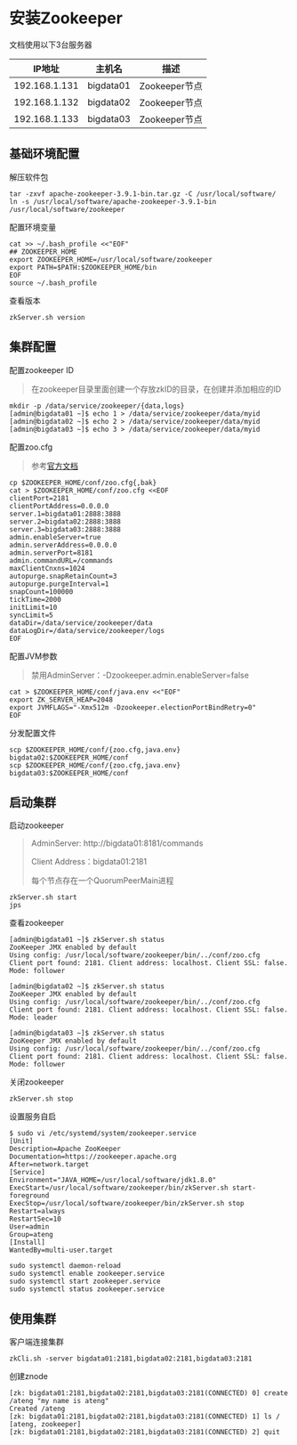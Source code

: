 # 安装Zookeeper



文档使用以下3台服务器

| IP地址        | 主机名    | 描述          |
| ------------- | --------- | ------------- |
| 192.168.1.131 | bigdata01 | Zookeeper节点 |
| 192.168.1.132 | bigdata02 | Zookeeper节点 |
| 192.168.1.133 | bigdata03 | Zookeeper节点 |



## 基础环境配置

解压软件包

```
tar -zxvf apache-zookeeper-3.9.1-bin.tar.gz -C /usr/local/software/
ln -s /usr/local/software/apache-zookeeper-3.9.1-bin /usr/local/software/zookeeper
```

配置环境变量

```
cat >> ~/.bash_profile <<"EOF"
## ZOOKEEPER_HOME
export ZOOKEEPER_HOME=/usr/local/software/zookeeper
export PATH=$PATH:$ZOOKEEPER_HOME/bin
EOF
source ~/.bash_profile
```

查看版本

```
zkServer.sh version
```



## 集群配置

配置zookeeper ID

> 在zookeeper目录里面创建一个存放zkID的目录，在创建并添加相应的ID

```
mkdir -p /data/service/zookeeper/{data,logs}
[admin@bigdata01 ~]$ echo 1 > /data/service/zookeeper/data/myid
[admin@bigdata02 ~]$ echo 2 > /data/service/zookeeper/data/myid
[admin@bigdata03 ~]$ echo 3 > /data/service/zookeeper/data/myid
```

配置zoo.cfg

> 参考[官方文档](https://zookeeper.apache.org/doc/r3.9.1/zookeeperAdmin.html)

```
cp $ZOOKEEPER_HOME/conf/zoo.cfg{,bak}
cat > $ZOOKEEPER_HOME/conf/zoo.cfg <<EOF
clientPort=2181
clientPortAddress=0.0.0.0
server.1=bigdata01:2888:3888
server.2=bigdata02:2888:3888
server.3=bigdata03:2888:3888
admin.enableServer=true
admin.serverAddress=0.0.0.0
admin.serverPort=8181
admin.commandURL=/commands
maxClientCnxns=1024
autopurge.snapRetainCount=3
autopurge.purgeInterval=1
snapCount=100000
tickTime=2000
initLimit=10
syncLimit=5
dataDir=/data/service/zookeeper/data
dataLogDir=/data/service/zookeeper/logs
EOF
```

配置JVM参数

> 禁用AdminServer：-Dzookeeper.admin.enableServer=false

```
cat > $ZOOKEEPER_HOME/conf/java.env <<"EOF"
export ZK_SERVER_HEAP=2048
export JVMFLAGS="-Xmx512m -Dzookeeper.electionPortBindRetry=0"
EOF
```

分发配置文件

```
scp $ZOOKEEPER_HOME/conf/{zoo.cfg,java.env} bigdata02:$ZOOKEEPER_HOME/conf
scp $ZOOKEEPER_HOME/conf/{zoo.cfg,java.env} bigdata03:$ZOOKEEPER_HOME/conf
```



## 启动集群

启动zookeeper

> AdminServer: http://bigdata01:8181/commands
>
> Client Address：bigdata01:2181
>
> 每个节点存在一个QuorumPeerMain进程

```
zkServer.sh start
jps
```

查看zookeeper

```
[admin@bigdata01 ~]$ zkServer.sh status
ZooKeeper JMX enabled by default
Using config: /usr/local/software/zookeeper/bin/../conf/zoo.cfg
Client port found: 2181. Client address: localhost. Client SSL: false.
Mode: follower

[admin@bigdata02 ~]$ zkServer.sh status
ZooKeeper JMX enabled by default
Using config: /usr/local/software/zookeeper/bin/../conf/zoo.cfg
Client port found: 2181. Client address: localhost. Client SSL: false.
Mode: leader

[admin@bigdata03 ~]$ zkServer.sh status
ZooKeeper JMX enabled by default
Using config: /usr/local/software/zookeeper/bin/../conf/zoo.cfg
Client port found: 2181. Client address: localhost. Client SSL: false.
Mode: follower
```

关闭zookeeper

```
zkServer.sh stop
```

设置服务自启

```
$ sudo vi /etc/systemd/system/zookeeper.service
[Unit]
Description=Apache ZooKeeper
Documentation=https://zookeeper.apache.org
After=network.target
[Service]
Environment="JAVA_HOME=/usr/local/software/jdk1.8.0"
ExecStart=/usr/local/software/zookeeper/bin/zkServer.sh start-foreground
ExecStop=/usr/local/software/zookeeper/bin/zkServer.sh stop
Restart=always
RestartSec=10
User=admin
Group=ateng
[Install]
WantedBy=multi-user.target
```

```
sudo systemctl daemon-reload
sudo systemctl enable zookeeper.service
sudo systemctl start zookeeper.service
sudo systemctl status zookeeper.service
```



## 使用集群

客户端连接集群

```
zkCli.sh -server bigdata01:2181,bigdata02:2181,bigdata03:2181
```

创建znode

```
[zk: bigdata01:2181,bigdata02:2181,bigdata03:2181(CONNECTED) 0] create /ateng "my name is ateng"
Created /ateng
[zk: bigdata01:2181,bigdata02:2181,bigdata03:2181(CONNECTED) 1] ls /
[ateng, zookeeper]
[zk: bigdata01:2181,bigdata02:2181,bigdata03:2181(CONNECTED) 2] quit
```


